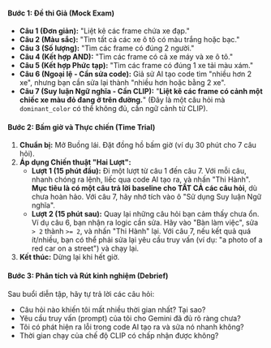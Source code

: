 
#### **Bước 1:  Đề thi Giả (Mock Exam)**

*   **Câu 1 (Đơn giản):** "Liệt kê các frame chứa xe đạp."
*   **Câu 2 (Màu sắc):** "Tìm tất cả các xe ô tô có màu trắng hoặc bạc."
*   **Câu 3 (Số lượng):** "Tìm các frame có đúng 2 người."
*   **Câu 4 (Kết hợp AND):** "Tìm các frame có cả xe máy và xe ô tô."
*   **Câu 5 (Kết hợp Phức tạp):** "Tìm các frame có đúng 1 xe tải màu xám."
*   **Câu 6 (Ngoại lệ - Cần sửa code):** Giả sử AI tạo code tìm "nhiều hơn 2 xe", nhưng bạn cần sửa lại thành "nhiều hơn hoặc bằng 2 xe".
*   **Câu 7 (Suy luận Ngữ nghĩa - Cần CLIP):** "**Liệt kê các frame có cảnh một chiếc xe màu đỏ đang ở trên đường.**" (Đây là một câu hỏi mà `dominant_color` có thể không đủ, cần ngữ cảnh từ CLIP).

#### **Bước 2: Bấm giờ và Thực chiến (Time Trial)**

1.  **Chuẩn bị:** Mở Buồng lái. Đặt đồng hồ bấm giờ (ví dụ 30 phút cho 7 câu hỏi).
2.  **Áp dụng Chiến thuật "Hai Lượt":**
    *   **Lượt 1 (15 phút đầu):** Đi một lượt từ câu 1 đến câu 7. Với mỗi câu, nhanh chóng ra lệnh, liếc qua code AI tạo ra, và nhấn "Thi Hành". **Mục tiêu là có một câu trả lời baseline cho TẤT CẢ các câu hỏi**, dù chưa hoàn hảo. Với câu 7, hãy nhớ tích vào ô "Sử dụng Suy luận Ngữ nghĩa".
    *   **Lượt 2 (15 phút sau):** Quay lại những câu hỏi bạn cảm thấy chưa ổn. Ví dụ câu 6, bạn nhận ra logic cần sửa. Hãy vào "Bàn làm việc", sửa `> 2` thành `>= 2`, và nhấn "Thi Hành" lại. Với câu 7, nếu kết quả quá ít/nhiều, bạn có thể phải sửa lại yêu cầu truy vấn (ví dụ: "a photo of a red car on a street") và chạy lại.
3.  **Kết thúc:** Dừng lại khi hết giờ.

#### **Bước 3: Phân tích và Rút kinh nghiệm (Debrief)**

Sau buổi diễn tập, hãy tự trả lời các câu hỏi:
*   Câu hỏi nào khiến tôi mất nhiều thời gian nhất? Tại sao?
*   Yêu cầu truy vấn (prompt) của tôi cho Gemini đã đủ rõ ràng chưa?
*   Tôi có phát hiện ra lỗi trong code AI tạo ra và sửa nó nhanh không?
*   Thời gian chạy của chế độ CLIP có chấp nhận được không?